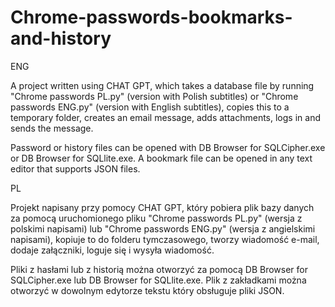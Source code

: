 # Chrome-passwords-bookmarks-and-history
ENG

A project written using CHAT GPT, which takes a database file by running "Chrome passwords PL.py" (version with Polish subtitles) or "Chrome passwords ENG.py" (version with English subtitles), copies this to a temporary folder, creates an email message, adds attachments, logs in and sends the message. 

Password or history files can be opened with DB Browser for SQLCipher.exe or DB Browser for SQLlite.exe. A bookmark file can be opened in any text editor that supports JSON files.


PL

Projekt napisany przy pomocy CHAT GPT, który pobiera plik bazy danych za pomocą uruchomionego pliku "Chrome passwords PL.py" (wersja z polskimi napisami) lub "Chrome passwords ENG.py" (wersja z angielskimi napisami), kopiuje to do folderu tymczasowego, tworzy wiadomość e-mail, dodaje załączniki, loguje się i wysyła wiadomość. 

Pliki z hasłami lub z historią można otworzyć za pomocą DB Browser for SQLCipher.exe lub DB Browser for SQLlite.exe. Plik z zakładkami można otworzyć w dowolnym edytorze tekstu który obsługuje pliki JSON.
